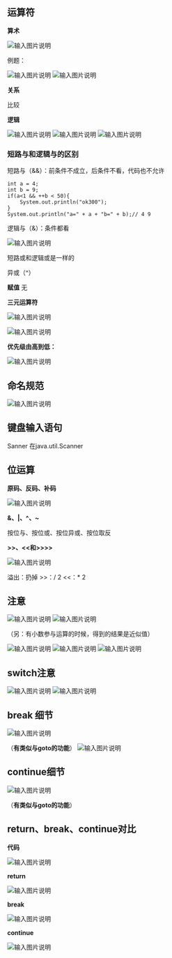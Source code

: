 ## 运算符

**算术**

![输入图片说明](/imgs/2024-07-09/kNZlPFhNFRwkpEPK.png)

例题：

![输入图片说明](/imgs/2024-07-09/jHtu31RPgviar5ic.png)
![输入图片说明](/imgs/2024-07-09/sWUlRJgDBDzMwq4x.png)

**关系**

比较

**逻辑**

![输入图片说明](/imgs/2024-07-09/vj8qia469qq1uDz7.png)
![输入图片说明](/imgs/2024-07-09/7Jio4GrVj9ksw8V6.png)
![输入图片说明](/imgs/2024-07-09/cDgkpPMz4llv5nnK.png)

### 短路与和逻辑与的区别

短路与（&&）：前条件不成立，后条件不看，代码也不允许
```
int a = 4;
int b = 9;
if(a<1 && ++b < 50){
	System.out.println("ok300");
}
System.out.println("a=" + a + "b=" + b);// 4 9
```
逻辑与（&）：条件都看

![输入图片说明](/imgs/2024-07-09/W0w23NRtu8mJdSgr.png)

短路或和逻辑或是一样的

异或（^）

**赋值**
无

**三元运算符**

![输入图片说明](/imgs/2024-07-09/AwXqRRxww1BapTn8.png)

![输入图片说明](/imgs/2024-07-09/LsIknZyEXksaTbjn.png)

**优先级由高到低：**

![输入图片说明](/imgs/2024-07-09/tnIeXtmRW3CgfsoZ.png)

## 命名规范

![输入图片说明](/imgs/2024-07-09/YPIJwiuVjoSi8EuR.png)

## 键盘输入语句

Sanner 
在java.util.Scanner

## 位运算
**原码、反码、补码**

![输入图片说明](/imgs/2024-07-09/uTQRSoYh7wOumVXY.png)

**&、|、^、~**

按位与、按位或、按位异或、按位取反

**>>、<<和>>>>**

![输入图片说明](/imgs/2024-07-09/bOlnFQotktpnmVWL.png)

溢出：扔掉
	>>：/ 2
	<<：* 2
	
## 注意

![输入图片说明](/imgs/2024-07-09/kP2kBTcJgjeZP04d.png)
![输入图片说明](/imgs/2024-07-09/RorXJgB7NRkvizDe.png)

（另：有小数参与运算的时候，得到的结果是近似值）

![输入图片说明](/imgs/2024-07-09/CypRhEIijRuxYSgy.png)
![输入图片说明](/imgs/2024-07-09/mzjr3R8OCX6ynKXn.png)
![输入图片说明](/imgs/2024-07-09/L2roIl6rCujr1bEu.png)

## switch注意

![输入图片说明](/imgs/2024-07-09/nnhJN1kfh95uSdxh.png)
![输入图片说明](/imgs/2024-07-09/wXkCZeD3sUj2EpmS.png)

## break 细节

![输入图片说明](/imgs/2024-07-09/YhugE1ZbescNeM3z.png)

 （**有类似与goto的功能**）
 ![输入图片说明](/imgs/2024-07-09/0Q2SK0JfQ4XXYCjz.png)

## continue细节
![输入图片说明](/imgs/2024-07-09/0I0dJUjlacGAHGTD.png)

 （**有类似与goto的功能**）

## return、break、continue对比
**代码**

![输入图片说明](/imgs/2024-07-09/vrnSkuyPdQ1Pg4bk.png)

**return**

![输入图片说明](/imgs/2024-07-09/5zdqMcsAxsMuhZTN.png)

**break**

![输入图片说明](/imgs/2024-07-09/g0UMCSzquasr4sb7.png)

**continue**

![输入图片说明](/imgs/2024-07-09/LTfbTtVS8P0UhGog.png)



<!--stackedit_data:
eyJoaXN0b3J5IjpbMTU2MjU3OTUwMSwtMTAyNzk0NzMzMywtNj
g5MzE1MTkyLDE4ODc4MjYwODBdfQ==
-->